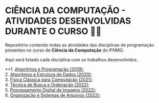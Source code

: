 # CIÊNCIA DA COMPUTAÇÃO - ATIVIDADES DESENVOLVIDAS DURANTE O CURSO 👨‍💻

Repositório contendo todas as atividades das disciplinas de programação presentes no curso de **Ciência da Computação** do IFNMG.

Aqui será listado cada disciplina com os trabalhos desenvolvidos.

**1. <a href="https://github.com/PatrickDP/REP-CC/tree/main/ALGORITMOS%20E%20PROGRAMA%C3%87%C3%83O">Algoritmos e Programação (2019); </a><br>
2. <a href="https://github.com/PatrickDP/REP-CC/tree/main/ALGORITMOS%20E%20ESTRUTURA%20DE%20DADOS"> Algoritmos e Estrutura de Dados (2020); </a><br>
3. <a href="https://github.com/PatrickDP/REP-CC/tree/main/F%C3%8DSICA%20CL%C3%81SSICA"> Física Clássica para Computação (2021); </a><br>
4. <a href="https://github.com/PatrickDP/REP-CC/tree/main/BUSCA%20E%20ORDENA%C3%87%C3%83O"> Técnica de Busca e Ordenação (2022); </a><br>
5. <a href="https://github.com/PatrickDP/REP-CC/tree/main/PDI"> Processamento Digital de Imagens (2022); </a><br>
6. <a href="https://github.com/PatrickDP/REP-CC/tree/main/OSA"> Organização e Sistemas de Arquivos (2022); </a><br>

